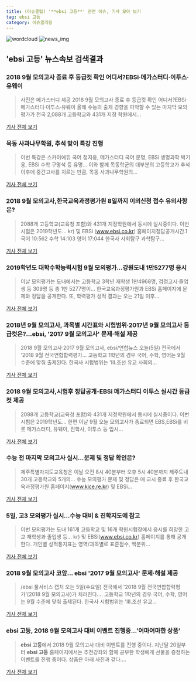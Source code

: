 ```yaml
---
title: (이슈클립) '**ebsi 고등**' 관련 이슈, 기사 모아 보기
tag: ebsi 고등
category: 이슈클리핑
---
```

![wordcloud](https://s3.ap-northeast-2.amazonaws.com/lyrics101-wordcloud/2018-09-05-1536135110.png)
![news_img](https://user-images.githubusercontent.com/42597476/44507050-1206f400-a6e4-11e8-8d98-7ffbfebb353f.png)
## **'**ebsi 고등**'** 뉴스속보 검색결과
### 2018 9월 모의고사 종료 후 등급컷 확인 어디서?EBSi·메가스터디·이투스·유웨이

>사진은 메가스터디 제공 2018 9월 모의고사 종료 후 등급컷 확인 어디서?EBSi·메가스터디·이투스·유웨이 올해 수능의 출제 경향을 파악할 수 있는 마지막 모의평가가 전국 2,088개 고등학교와 431개 지정 학원에서...

<a href="http://news20.busan.com/controller/newsController.jsp?newsId=20180905000089" target="_blank">기사 전체 보기</a>

### 목동 사과나무학원, 추석 맞이 특강 진행

>이번 특강은 스카이에듀 국어 정지웅, 메가스터디 국어 문명, EBSi 생명과학 박기웅, EBSi 수학 구명석 등 유명... 이와 함께 목동학군의 대부분의 고등학교가 추석 이후에 중간고사를 치르는 만큼, 목동 사과나무학원의...

<a href="http://sbscnbc.sbs.co.kr/read.jsp?pmArticleId=10000913954" target="_blank">기사 전체 보기</a>

### 2018 9월 모의고사,한국교육과정평가원 8일까지 이의신청 접수 유의사항은?

>2088개 고등학교(교육청 포함)와 431개 지정학원에서 동시에 실시중이다.   이번 시험은 2019학년도... kr) 및 EBSi (www.ebsi.co.kr) 홈페이지정답공개시간.1 국어 10:562 수학 14:103 영어 17:044 한국사 사회탐구 과학탐구...

<a href="http://www.seoulwire.com/news/articleView.html?idxno=25233" target="_blank">기사 전체 보기</a>

### 2019학년도 대학수학능력시험 9월 모의평가...강원도내 1만5277명 응시

>이날 모의평가는 도내에서는 고등학교 3학년 재학생 1만4968명, 검정고시·졸업생 등 309명 등 총 1만 5277명이... 한국교육과정평가원과 EBSi 홈페이지에 문제와 정답을 공개한다. 또, 학력평가 성적 결과는 오는 21일 이후...

<a href="http://www.fnnews.com/news/201809050800263200" target="_blank">기사 전체 보기</a>

### 2018년 9월 모의고사, 과목별 시간표와 시험범위·2017년 9월 모의고사 등급컷은?…ebsi, '2017 9월 모의고사' 문제·해설 제공

>2018 9월 모의고사·2017 9월 모의고사, ebsi/연합뉴스  오늘(5일) 전국에서 '2018 9월 전국연합합력평가... 고등학교 1학년의 경우 국어, 수학, 영어는 9월 수준에 맞춰 출제된다. 한국사 시험범위는 'III.조선 유교 사회의...

<a href="http://www.kyeongin.com/main/view.php?key=20180905000715134" target="_blank">기사 전체 보기</a>

### 2018 9월 모의고사,시험후 정답공개-EBSi 메가스터디 이투스 실시간 등급컷 제공

>2088개 고등학교(교육청 포함)와 431개 지정학원에서 동시에 실시중이다.  이번 시험은 2019학년도... 한편 이날 9월 오늘 모의고사가 종료되면 EBS,EBSi를 비롯 메가스터디, 유웨이, 진학사, 이투스 등 입시...

<a href="http://www.seoulwire.com/news/articleView.html?idxno=25200" target="_blank">기사 전체 보기</a>

### 수능 전 마지막 모의고사 실시...문제 및 정답 확인은?

>제주특별자치도교육청은 이날 오전 8시 40분부터 오후 5시 40분까지 제주도내 30개 고등학교와 5개의... 수능 모의평가 문제 및 정답은 매 교시 종료 후 한국교육과정평가원 홈페이지(www.kice.re.kr) 및 EBSi...

<a href="http://www.headlinejeju.co.kr/?mod=news&act=articleView&idxno=344002" target="_blank">기사 전체 보기</a>

### 5일, 고3 모의평가 실시...수능 대비 & 진학지도에 참고

>이번 모의평가는 도내 161개 고등학교 및 16개 학원시험장에서 응시를 희망한 고교 재학생과 졸업생 등... kr) 및 EBSi(www.ebsi.co.kr) 홈페이지를 통해 공개한다.  개인별 성적통지표는 영역/과목별로 표준점수, 백분위...

<a href="http://www.gnmaeil.com/news/articleView.html?idxno=381746" target="_blank">기사 전체 보기</a>

### 2018 9월 모의고사 코앞… ebsi '2017 9월 모의고사' 문제·해설 제공

>/ebsi 풀서비스 캡처 오는 5일(수요일) 전국에서 '2018 9월 전국연합합력평가'(2018 9월 모의고사)가 치러진다.... 고등학교 1학년의 경우 국어, 수학, 영어는 9월 수준에 맞춰 출제된다. 한국사 시험범위는 'III.조선 유교...

<a href="http://www.kyeongin.com/main/view.php?key=20180904001854096" target="_blank">기사 전체 보기</a>

### **ebsi 고등**, 2018 9월 모의고사 대비 이벤트 진행중…'어마어마한 상품'

>**ebsi 고등**에서 2018 9월 모의고사 대비 이벤트를 진행 중이다. 지난달 20일부터 **ebsi 고등** 홈페이지에서는 추천강좌와 함께 공부한 학생에게 선물을 증정하는 이벤트를 진행 중이다. 상품은 아래 사진과 같다....

<a href="http://www.topstarnews.net/news/articleView.html?idxno=476049" target="_blank">기사 전체 보기</a>


